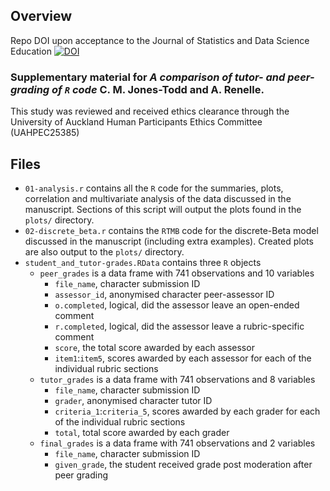 ## Overview

Repo DOI upon acceptance to the Journal of Statistics and Data Science Education [![DOI](https://zenodo.org/badge/685759125.svg)](https://doi.org/10.5281/zenodo.15621045)

### Supplementary material for *A comparison of tutor- and peer-grading of `R` code* C. M. Jones-Todd and A. Renelle.

This study was reviewed and received ethics clearance through the University of Auckland Human Participants Ethics Committee (UAHPEC25385)

## Files

 + `01-analysis.r` contains all the `R` code for the summaries, plots, correlation and multivariate analysis of the data discussed in the manuscript. Sections of this script will output the plots found in the `plots/` directory.
 + `02-discrete_beta.r` contains the `RTMB` code for the discrete-Beta model discussed in the manuscript (including extra examples). Created plots are also output to the `plots/` directory.
 + `student_and_tutor-grades.RData` contains three `R` objects
    + `peer_grades` is a data frame with 741 observations and 10 variables
       + `file_name`, character submission ID
       + `assessor_id`, anonymised character peer-assessor ID
       + `o.completed`, logical, did the assessor leave an open-ended comment
       + `r.completed`, logical, did the assessor leave a rubric-specific comment
       + `score`, the total score awarded by each assessor
       + `item1`:`item5`, scores awarded by each assessor for each of the individual rubric sections
    + `tutor_grades` is a data frame with 741 observations and 8 variables
       + `file_name`, character submission ID
       + `grader`, anonymised character tutor ID
       + `criteria_1`:`criteria_5`, scores awarded by each grader for each of the individual rubric sections
       + `total`, total score awarded by each grader
    + `final_grades` is a data frame with 741 observations and 2 variables
       + `file_name`, character submission ID
       + `given_grade`, the student received grade post moderation after peer grading
 
